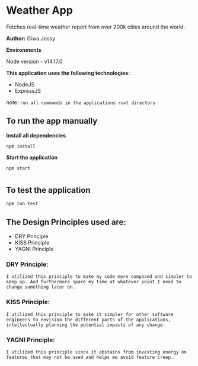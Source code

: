 # Weather App

Fetches real-time weather report from over 200k cities around the world.


**Author:** Giwa Jossy

**Environments**

Node version - v14.17.0

**This application uses the following technologies:**

- NodeJS
- ExpressJS


note: `run all commands in the applications root directory`


## To run the app manually

**Install all dependencies**

```
npm install
```

**Start the application**

```
npm start
```

#

## To test the application

```
npm run test
```





## The Design Principles used are:

- DRY Principle
- KISS Principle
- YAGNI Principle


### DRY Principle:

```
I utilized this principle to make my code more composed and simpler to keep up. And furthermore spare my time at whatever point I need to change something later on.
```

### KISS Principle:

```
I utilized this principle to make it simpler for other software engineers to envision the different parts of the applications, intellectually planning the potential impacts of any change.
```

### YAGNI Principle:

```
I utilized this principle since it abstains from investing energy on features that may not be used and helps me avoid feature creep.
```

